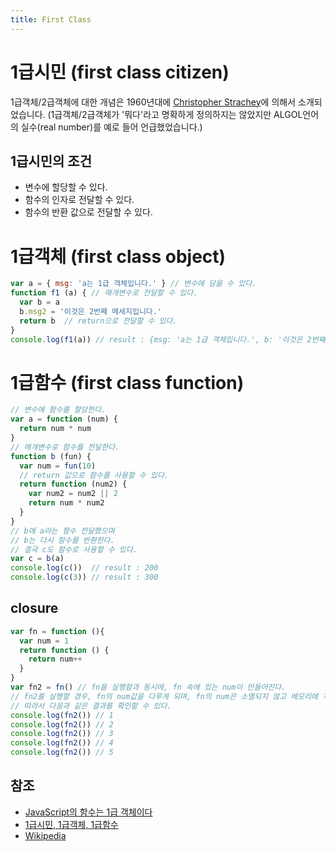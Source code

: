 ```yaml
---
title: First Class
---
```


# 1급시민 (first class citizen)

1급객체/2급객체에 대한 개념은 1960년대에 [Christopher Strachey](https://en.wikipedia.org/wiki/Christopher_Strachey)에 의해서 소개되었습니다. (1급객체/2급객체가 '뭐다'라고 명확하게 정의하지는 않았지만 ALGOL언어의 실수(real number)를 예로 들어 언급했었습니다.)

## 1급시민의 조건
* 변수에 할당할 수 있다.
* 함수의 인자로 전달할 수 있다.
* 함수의 반환 값으로 전달할 수 있다.


# 1급객체 (first class object)

```js
var a = { msg: 'a는 1급 객체입니다.' } // 변수에 담을 수 있다.
function f1 (a) { // 매개변수로 전달할 수 있다.
  var b = a
  b.msg2 = '이것은 2번째 메세지입니다.'
  return b  // return으로 전달할 수 있다.
}
console.log(f1(a)) // result : {msg: 'a는 1급 객체입니다.', b: '이것은 2번째 메세지입니다.'}
```


# 1급함수 (first class function)

```js
// 변수에 함수를 할당한다.
var a = function (num) {
  return num * num
}
// 매개변수로 함수를 전달한다.
function b (fun) {
  var num = fun(10)
  // return 값으로 함수를 사용할 수 있다.
  return function (num2) {
    var num2 = num2 || 2
    return num * num2
  }
}
// b에 a라는 함수 전달했으며
// b는 다시 함수를 반환한다.
// 결국 c도 함수로 사용할 수 있다.
var c = b(a)
console.log(c())  // result : 200
console.log(c(3)) // result : 300
```

## closure

```js
var fn = function (){
  var num = 1
  return function () {
    return num++
  }
}
var fn2 = fn() // fn을 실행함과 동시에, fn 속에 있는 num이 만들어진다.
// fn2를 실행할 경우, fn의 num값을 다루게 되며, fn의 num은 소멸되지 않고 메모리에 계속 잔류하게 된다.
// 따라서 다음과 같은 결과를 확인할 수 있다.
console.log(fn2()) // 1
console.log(fn2()) // 2
console.log(fn2()) // 3
console.log(fn2()) // 4
console.log(fn2()) // 5
```


## 참조
* [JavaScript의 함수는 1급 객체이다](https://bestalign.github.io/2015/10/18/first-class-object/)
* [1급시민, 1급객체, 1급함수](http://junil-hwang.com/blog/javascript-1%EA%B8%89%ED%95%A8%EC%88%98/)
* [Wikipedia](https://en.wikipedia.org/wiki/First-class_citizen)

